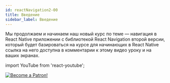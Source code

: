 ```yaml
---
id: reactNavigation2-00
title: Введение
sidebar_label: Введение
---
```

Мы продолжаем и начинаем наш новый курс по теме — навигация в React Native приложении с библиотекой React Navigation второй версии, который будет базироваться на курсе для начинающих в React Native ссылка на него доступна в комментарии к этому видео уроку и на ваших экранах.

import YouTube from 'react-youtube';
<YouTube videoId="https://www.youtube.com/watch?v=tz_pOxQFcdo&feature=youtu.be" />

[![Become a Patron!](/img/logo/patreon.png)](https://www.patreon.com/bePatron?u=31769291)
